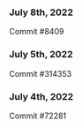 ### July 8th, 2022

Commit #8409

### July 5th, 2022

Commit #314353


### July 4th, 2022

Commit #72281
